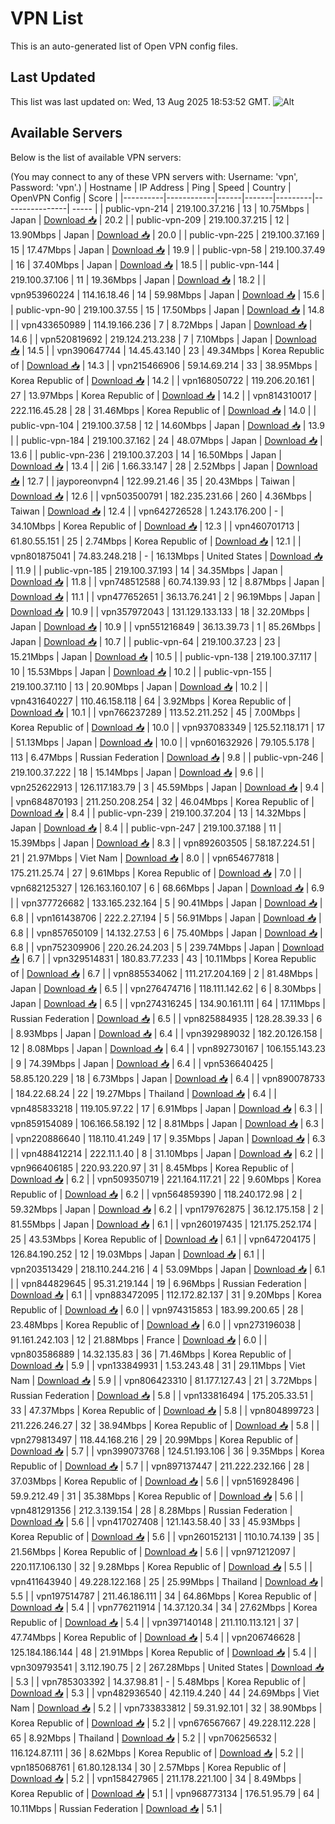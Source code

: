 # VPN List

This is an auto-generated list of Open VPN config files.

## Last Updated

This list was last updated on: Wed, 13 Aug 2025 18:53:52 GMT.
![Alt](https://repobeats.axiom.co/api/embed/186b98318ef1479477931607c1ad7d823f12451f.svg "Repobeats analytics image")

## Available Servers

Below is the list of available VPN servers:

(You may connect to any of these VPN servers with: Username: 'vpn', Password: 'vpn'.)
| Hostname | IP Address | Ping | Speed | Country | OpenVPN Config | Score |
|----------|------------|------|-------|---------|----------------| ----- |
| public-vpn-214 | 219.100.37.216 | 13 | 10.75Mbps | Japan | [Download 📥](./configs/server_0_JP.ovpn) | 20.2 |
| public-vpn-209 | 219.100.37.215 | 12 | 13.90Mbps | Japan | [Download 📥](./configs/server_1_JP.ovpn) | 20.0 |
| public-vpn-225 | 219.100.37.169 | 15 | 17.47Mbps | Japan | [Download 📥](./configs/server_2_JP.ovpn) | 19.9 |
| public-vpn-58 | 219.100.37.49 | 16 | 37.40Mbps | Japan | [Download 📥](./configs/server_3_JP.ovpn) | 18.5 |
| public-vpn-144 | 219.100.37.106 | 11 | 19.36Mbps | Japan | [Download 📥](./configs/server_4_JP.ovpn) | 18.2 |
| vpn953960224 | 114.16.18.46 | 14 | 59.98Mbps | Japan | [Download 📥](./configs/server_5_JP.ovpn) | 15.6 |
| public-vpn-90 | 219.100.37.55 | 15 | 17.50Mbps | Japan | [Download 📥](./configs/server_6_JP.ovpn) | 14.8 |
| vpn433650989 | 114.19.166.236 | 7 | 8.72Mbps | Japan | [Download 📥](./configs/server_7_JP.ovpn) | 14.6 |
| vpn520819692 | 219.124.213.238 | 7 | 7.10Mbps | Japan | [Download 📥](./configs/server_8_JP.ovpn) | 14.5 |
| vpn390647744 | 14.45.43.140 | 23 | 49.34Mbps | Korea Republic of | [Download 📥](./configs/server_9_KR.ovpn) | 14.3 |
| vpn215466906 | 59.14.69.214 | 33 | 38.95Mbps | Korea Republic of | [Download 📥](./configs/server_10_KR.ovpn) | 14.2 |
| vpn168050722 | 119.206.20.161 | 27 | 13.97Mbps | Korea Republic of | [Download 📥](./configs/server_11_KR.ovpn) | 14.2 |
| vpn814310017 | 222.116.45.28 | 28 | 31.46Mbps | Korea Republic of | [Download 📥](./configs/server_12_KR.ovpn) | 14.0 |
| public-vpn-104 | 219.100.37.58 | 12 | 14.60Mbps | Japan | [Download 📥](./configs/server_13_JP.ovpn) | 13.9 |
| public-vpn-184 | 219.100.37.162 | 24 | 48.07Mbps | Japan | [Download 📥](./configs/server_14_JP.ovpn) | 13.6 |
| public-vpn-236 | 219.100.37.203 | 14 | 16.50Mbps | Japan | [Download 📥](./configs/server_15_JP.ovpn) | 13.4 |
| 2i6 | 1.66.33.147 | 28 | 2.52Mbps | Japan | [Download 📥](./configs/server_16_JP.ovpn) | 12.7 |
| jayporeonvpn4 | 122.99.21.46 | 35 | 20.43Mbps | Taiwan | [Download 📥](./configs/server_17_TW.ovpn) | 12.6 |
| vpn503500791 | 182.235.231.66 | 260 | 4.36Mbps | Taiwan | [Download 📥](./configs/server_18_TW.ovpn) | 12.4 |
| vpn642726528 | 1.243.176.200 | - | 34.10Mbps | Korea Republic of | [Download 📥](./configs/server_19_KR.ovpn) | 12.3 |
| vpn460701713 | 61.80.55.151 | 25 | 2.74Mbps | Korea Republic of | [Download 📥](./configs/server_20_KR.ovpn) | 12.1 |
| vpn801875041 | 74.83.248.218 | - | 16.13Mbps | United States | [Download 📥](./configs/server_21_US.ovpn) | 11.9 |
| public-vpn-185 | 219.100.37.193 | 14 | 34.35Mbps | Japan | [Download 📥](./configs/server_22_JP.ovpn) | 11.8 |
| vpn748512588 | 60.74.139.93 | 12 | 8.87Mbps | Japan | [Download 📥](./configs/server_23_JP.ovpn) | 11.1 |
| vpn477652651 | 36.13.76.241 | 2 | 96.19Mbps | Japan | [Download 📥](./configs/server_24_JP.ovpn) | 10.9 |
| vpn357972043 | 131.129.133.133 | 18 | 32.20Mbps | Japan | [Download 📥](./configs/server_25_JP.ovpn) | 10.9 |
| vpn551216849 | 36.13.39.73 | 1 | 85.26Mbps | Japan | [Download 📥](./configs/server_26_JP.ovpn) | 10.7 |
| public-vpn-64 | 219.100.37.23 | 23 | 15.21Mbps | Japan | [Download 📥](./configs/server_27_JP.ovpn) | 10.5 |
| public-vpn-138 | 219.100.37.117 | 10 | 15.53Mbps | Japan | [Download 📥](./configs/server_28_JP.ovpn) | 10.2 |
| public-vpn-155 | 219.100.37.110 | 13 | 20.90Mbps | Japan | [Download 📥](./configs/server_29_JP.ovpn) | 10.2 |
| vpn431640227 | 110.46.158.118 | 64 | 3.92Mbps | Korea Republic of | [Download 📥](./configs/server_30_KR.ovpn) | 10.1 |
| vpn766237289 | 113.52.211.252 | 45 | 7.00Mbps | Korea Republic of | [Download 📥](./configs/server_31_KR.ovpn) | 10.0 |
| vpn937083349 | 125.52.118.171 | 17 | 51.13Mbps | Japan | [Download 📥](./configs/server_32_JP.ovpn) | 10.0 |
| vpn601632926 | 79.105.5.178 | 113 | 6.47Mbps | Russian Federation | [Download 📥](./configs/server_33_RU.ovpn) | 9.8 |
| public-vpn-246 | 219.100.37.222 | 18 | 15.14Mbps | Japan | [Download 📥](./configs/server_34_JP.ovpn) | 9.6 |
| vpn252622913 | 126.117.183.79 | 3 | 45.59Mbps | Japan | [Download 📥](./configs/server_35_JP.ovpn) | 9.4 |
| vpn684870193 | 211.250.208.254 | 32 | 46.04Mbps | Korea Republic of | [Download 📥](./configs/server_36_KR.ovpn) | 8.4 |
| public-vpn-239 | 219.100.37.204 | 13 | 14.32Mbps | Japan | [Download 📥](./configs/server_37_JP.ovpn) | 8.4 |
| public-vpn-247 | 219.100.37.188 | 11 | 15.39Mbps | Japan | [Download 📥](./configs/server_38_JP.ovpn) | 8.3 |
| vpn892603505 | 58.187.224.51 | 21 | 21.97Mbps | Viet Nam | [Download 📥](./configs/server_39_VN.ovpn) | 8.0 |
| vpn654677818 | 175.211.25.74 | 27 | 9.61Mbps | Korea Republic of | [Download 📥](./configs/server_40_KR.ovpn) | 7.0 |
| vpn682125327 | 126.163.160.107 | 6 | 68.66Mbps | Japan | [Download 📥](./configs/server_41_JP.ovpn) | 6.9 |
| vpn377726682 | 133.165.232.164 | 5 | 90.41Mbps | Japan | [Download 📥](./configs/server_42_JP.ovpn) | 6.8 |
| vpn161438706 | 222.2.27.194 | 5 | 56.91Mbps | Japan | [Download 📥](./configs/server_43_JP.ovpn) | 6.8 |
| vpn857650109 | 14.132.27.53 | 6 | 75.40Mbps | Japan | [Download 📥](./configs/server_44_JP.ovpn) | 6.8 |
| vpn752309906 | 220.26.24.203 | 5 | 239.74Mbps | Japan | [Download 📥](./configs/server_45_JP.ovpn) | 6.7 |
| vpn329514831 | 180.83.77.233 | 43 | 10.11Mbps | Korea Republic of | [Download 📥](./configs/server_46_KR.ovpn) | 6.7 |
| vpn885534062 | 111.217.204.169 | 2 | 81.48Mbps | Japan | [Download 📥](./configs/server_47_JP.ovpn) | 6.5 |
| vpn276474716 | 118.111.142.62 | 6 | 8.30Mbps | Japan | [Download 📥](./configs/server_48_JP.ovpn) | 6.5 |
| vpn274316245 | 134.90.161.111 | 64 | 17.11Mbps | Russian Federation | [Download 📥](./configs/server_49_RU.ovpn) | 6.5 |
| vpn825884935 | 128.28.39.33 | 6 | 8.93Mbps | Japan | [Download 📥](./configs/server_50_JP.ovpn) | 6.4 |
| vpn392989032 | 182.20.126.158 | 12 | 8.08Mbps | Japan | [Download 📥](./configs/server_51_JP.ovpn) | 6.4 |
| vpn892730167 | 106.155.143.23 | 9 | 74.39Mbps | Japan | [Download 📥](./configs/server_52_JP.ovpn) | 6.4 |
| vpn536640425 | 58.85.120.229 | 18 | 6.73Mbps | Japan | [Download 📥](./configs/server_53_JP.ovpn) | 6.4 |
| vpn890078733 | 184.22.68.24 | 22 | 19.27Mbps | Thailand | [Download 📥](./configs/server_54_TH.ovpn) | 6.4 |
| vpn485833218 | 119.105.97.22 | 17 | 6.91Mbps | Japan | [Download 📥](./configs/server_55_JP.ovpn) | 6.3 |
| vpn859154089 | 106.166.58.192 | 12 | 8.81Mbps | Japan | [Download 📥](./configs/server_56_JP.ovpn) | 6.3 |
| vpn220886640 | 118.110.41.249 | 17 | 9.35Mbps | Japan | [Download 📥](./configs/server_57_JP.ovpn) | 6.3 |
| vpn488412214 | 222.11.1.40 | 8 | 31.10Mbps | Japan | [Download 📥](./configs/server_58_JP.ovpn) | 6.2 |
| vpn966406185 | 220.93.220.97 | 31 | 8.45Mbps | Korea Republic of | [Download 📥](./configs/server_59_KR.ovpn) | 6.2 |
| vpn509350719 | 221.164.117.21 | 22 | 9.60Mbps | Korea Republic of | [Download 📥](./configs/server_60_KR.ovpn) | 6.2 |
| vpn564859390 | 118.240.172.98 | 2 | 59.32Mbps | Japan | [Download 📥](./configs/server_61_JP.ovpn) | 6.2 |
| vpn179762875 | 36.12.175.158 | 2 | 81.55Mbps | Japan | [Download 📥](./configs/server_62_JP.ovpn) | 6.1 |
| vpn260197435 | 121.175.252.174 | 25 | 43.53Mbps | Korea Republic of | [Download 📥](./configs/server_63_KR.ovpn) | 6.1 |
| vpn647204175 | 126.84.190.252 | 12 | 19.03Mbps | Japan | [Download 📥](./configs/server_64_JP.ovpn) | 6.1 |
| vpn203513429 | 218.110.244.216 | 4 | 53.09Mbps | Japan | [Download 📥](./configs/server_65_JP.ovpn) | 6.1 |
| vpn844829645 | 95.31.219.144 | 19 | 6.96Mbps | Russian Federation | [Download 📥](./configs/server_66_RU.ovpn) | 6.1 |
| vpn883472095 | 112.172.82.137 | 31 | 9.20Mbps | Korea Republic of | [Download 📥](./configs/server_67_KR.ovpn) | 6.0 |
| vpn974315853 | 183.99.200.65 | 28 | 23.48Mbps | Korea Republic of | [Download 📥](./configs/server_68_KR.ovpn) | 6.0 |
| vpn273196038 | 91.161.242.103 | 12 | 21.88Mbps | France | [Download 📥](./configs/server_69_FR.ovpn) | 6.0 |
| vpn803586889 | 14.32.135.83 | 36 | 71.46Mbps | Korea Republic of | [Download 📥](./configs/server_70_KR.ovpn) | 5.9 |
| vpn133849931 | 1.53.243.48 | 31 | 29.11Mbps | Viet Nam | [Download 📥](./configs/server_71_VN.ovpn) | 5.9 |
| vpn806423310 | 81.177.127.43 | 21 | 3.72Mbps | Russian Federation | [Download 📥](./configs/server_72_RU.ovpn) | 5.8 |
| vpn133816494 | 175.205.33.51 | 33 | 47.37Mbps | Korea Republic of | [Download 📥](./configs/server_73_KR.ovpn) | 5.8 |
| vpn804899723 | 211.226.246.27 | 32 | 38.94Mbps | Korea Republic of | [Download 📥](./configs/server_74_KR.ovpn) | 5.8 |
| vpn279813497 | 118.44.168.216 | 29 | 20.99Mbps | Korea Republic of | [Download 📥](./configs/server_75_KR.ovpn) | 5.7 |
| vpn399073768 | 124.51.193.106 | 36 | 9.35Mbps | Korea Republic of | [Download 📥](./configs/server_76_KR.ovpn) | 5.7 |
| vpn897137447 | 211.222.232.166 | 28 | 37.03Mbps | Korea Republic of | [Download 📥](./configs/server_77_KR.ovpn) | 5.6 |
| vpn516928496 | 59.9.212.49 | 31 | 35.38Mbps | Korea Republic of | [Download 📥](./configs/server_78_KR.ovpn) | 5.6 |
| vpn481291356 | 212.3.139.154 | 28 | 8.28Mbps | Russian Federation | [Download 📥](./configs/server_79_RU.ovpn) | 5.6 |
| vpn417027408 | 121.143.58.40 | 33 | 45.93Mbps | Korea Republic of | [Download 📥](./configs/server_80_KR.ovpn) | 5.6 |
| vpn260152131 | 110.10.74.139 | 35 | 21.56Mbps | Korea Republic of | [Download 📥](./configs/server_81_KR.ovpn) | 5.6 |
| vpn971212097 | 220.117.106.130 | 32 | 9.28Mbps | Korea Republic of | [Download 📥](./configs/server_82_KR.ovpn) | 5.5 |
| vpn411643940 | 49.228.122.168 | 25 | 25.99Mbps | Thailand | [Download 📥](./configs/server_83_TH.ovpn) | 5.5 |
| vpn197514787 | 211.46.186.111 | 34 | 64.86Mbps | Korea Republic of | [Download 📥](./configs/server_84_KR.ovpn) | 5.4 |
| vpn776211914 | 14.37.120.34 | 34 | 27.62Mbps | Korea Republic of | [Download 📥](./configs/server_85_KR.ovpn) | 5.4 |
| vpn397140148 | 211.110.113.121 | 37 | 47.74Mbps | Korea Republic of | [Download 📥](./configs/server_86_KR.ovpn) | 5.4 |
| vpn206746628 | 125.184.186.144 | 48 | 21.91Mbps | Korea Republic of | [Download 📥](./configs/server_87_KR.ovpn) | 5.4 |
| vpn309793541 | 3.112.190.75 | 2 | 267.28Mbps | United States | [Download 📥](./configs/server_88_US.ovpn) | 5.3 |
| vpn785303392 | 14.37.98.81 | - | 5.48Mbps | Korea Republic of | [Download 📥](./configs/server_89_KR.ovpn) | 5.3 |
| vpn482936540 | 42.119.4.240 | 44 | 24.69Mbps | Viet Nam | [Download 📥](./configs/server_90_VN.ovpn) | 5.2 |
| vpn733833812 | 59.31.92.101 | 32 | 38.90Mbps | Korea Republic of | [Download 📥](./configs/server_91_KR.ovpn) | 5.2 |
| vpn676567667 | 49.228.112.228 | 65 | 8.92Mbps | Thailand | [Download 📥](./configs/server_92_TH.ovpn) | 5.2 |
| vpn706256532 | 116.124.87.111 | 36 | 8.62Mbps | Korea Republic of | [Download 📥](./configs/server_93_KR.ovpn) | 5.2 |
| vpn185068761 | 61.80.128.134 | 30 | 2.57Mbps | Korea Republic of | [Download 📥](./configs/server_94_KR.ovpn) | 5.2 |
| vpn158427965 | 211.178.221.100 | 34 | 8.49Mbps | Korea Republic of | [Download 📥](./configs/server_95_KR.ovpn) | 5.1 |
| vpn968773134 | 176.51.95.79 | 64 | 10.11Mbps | Russian Federation | [Download 📥](./configs/server_96_RU.ovpn) | 5.1 |

